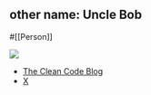 ## other name: Uncle Bob

#[[Person]]

![](https://pbs.twimg.com/profile_images/1102364992/clean_code_72_color_400x400.png)

- [The Clean Code Blog](https://blog.cleancoder.com/)
- [X](https://twitter.com/unclebobmartin)